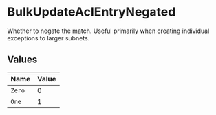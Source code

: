 # BulkUpdateAclEntryNegated

Whether to negate the match. Useful primarily when creating individual exceptions to larger subnets.


## Values

| Name   | Value  |
| ------ | ------ |
| `Zero` | 0      |
| `One`  | 1      |